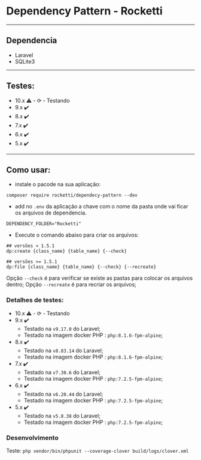# Dependency Pattern - Rocketti

<hr />

## Dependencia

- Laravel
- SQLite3

<hr />

## Testes:
- 10.x ⚠️ - ⟳ - Testando
- 9.x ✔️
- 8.x ✔️
- 7.x ✔️
- 6.x ✔️
- 5.x ✔️

<hr />

## Como usar:

- instale o pacode na sua aplicação:
``` shell
composer require rocketti/dependecy-pattern --dev
```
- add no `.env` da aplicação a chave com o nome da pasta onde vai ficar os arquivos de dependencia.
```shell
DEPENDENCY_FOLDER="Rocketti"
```
- Execute o comando abaixo para criar os arquivos:
```shell 
## versões < 1.5.1 
dp:create {class_name} {table_name} {--check}

## versões >= 1.5.1 
dp:file {class_name} {table_name} {--check} {--recreate}
```
Opção `--check` é para verificar se existe as pastas para colocar os arquivos dentro;
Opção `--recreate` é para recriar os arquivos;


### Detalhes de testes:

- 10.x ⚠️ - ⟳ - Testando
     <!-- - Testado na `v9.17.0` do Laravel;
     - Testado na imagem docker PHP : `php:8.1.6-fpm-alpine`; -->
- 9.x ✔️
     - Testado na `v9.17.0` do Laravel;
     - Testado na imagem docker PHP : `php:8.1.6-fpm-alpine`;
- 8.x ✔️
     - Testado na `v8.83.14` do Laravel;
     - Testado na imagem docker PHP : `php:8.1.6-fpm-alpine`;
- 7.x ✔️
    - Testado na `v7.30.6` do Laravel;
    - Testado na imagem docker PHP : `php:7.2.5-fpm-alpine`;
- 6.x ✔️
    - Testado na `v6.20.44` do Laravel;
    - Testado na imagem docker PHP : `php:7.2.5-fpm-alpine`;
- 5.x ✔️
    -  Testado na `v5.8.38` do Laravel;
    - Testado na imagem docker PHP : `php:7.2.5-fpm-alpine`;

### Desenvolvimento

Teste: `php vendor/bin/phpunit --coverage-clover build/logs/clover.xml`